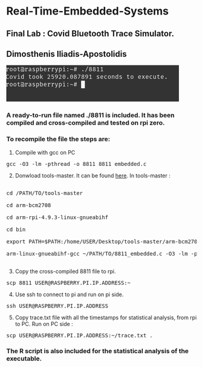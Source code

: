 # Real-Time-Embedded-Systems
## Final Lab : Covid Bluetooth Trace Simulator.
## Dimosthenis Iliadis-Apostolidis

![](https://raw.githubusercontent.com/iliadisd/Real-Time-Embedded-Systems/main/Final%20Lab/execution.png)
### A ready-to-run file named ./8811 is included. It has been compiled and cross-compiled and tested on rpi zero.
### To recompile the file the steps are:

1. Compile with gcc on PC

<pre>
gcc -O3 -lm -pthread -o 8811 8811_embedded.c
</pre>

2. Donwload tools-master. It can be found [here](https://github.com/raspberrypi/tools). In tools-master :

<pre>

cd /PATH/TO/tools-master

cd arm-bcm2708

cd arm-rpi-4.9.3-linux-gnueabihf

cd bin

export PATH=$PATH:/home/USER/Desktop/tools-master/arm-bcm2708/arm-rpi-4.9.3-linux-gnueabihf/bin

arm-linux-gnueabihf-gcc ~/PATH/TO/8811_embedded.c -O3 -lm -pthread -o ~/PATH/TO/GCC-COMPILED/8811 -std=gnu99

</pre>

3. Copy the cross-compiled 8811 file to rpi.

<pre>
scp 8811 USER@RASPBERRY.PI.IP.ADDRESS:~
</pre>

4. Use ssh to connect to pi and run on pi side.

<pre>
ssh USER@RASPBERRY.PI.IP.ADDRESS
</pre>

5. Copy trace.txt file with all the timestamps for statistical analysis, from rpi to PC. Run on PC side :

<pre>
scp USER@RASPBERRY.PI.IP.ADDRESS:~/trace.txt .
</pre>

### The R script is also included for the statistical analysis of the executable.
